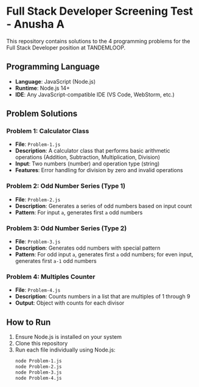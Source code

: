 # Full Stack Developer Screening Test - Anusha A

This repository contains solutions to the 4 programming problems for the Full Stack Developer position at TANDEMLOOP.

## Programming Language

- **Language**: JavaScript (Node.js)
- **Runtime**: Node.js 14+
- **IDE**: Any JavaScript-compatible IDE (VS Code, WebStorm, etc.)

## Problem Solutions

### Problem 1: Calculator Class

- **File**: `Problem-1.js`
- **Description**: A calculator class that performs basic arithmetic operations (Addition, Subtraction, Multiplication, Division)
- **Input**: Two numbers (number) and operation type (string)
- **Features**: Error handling for division by zero and invalid operations

### Problem 2: Odd Number Series (Type 1)

- **File**: `Problem-2.js`
- **Description**: Generates a series of odd numbers based on input count
- **Pattern**: For input `a`, generates first `a` odd numbers

### Problem 3: Odd Number Series (Type 2)

- **File**: `Problem-3.js`
- **Description**: Generates odd numbers with special pattern
- **Pattern**: For odd input `a`, generates first `a` odd numbers; for even input, generates first `a-1` odd numbers

### Problem 4: Multiples Counter

- **File**: `Problem-4.js`
- **Description**: Counts numbers in a list that are multiples of 1 through 9
- **Output**: Object with counts for each divisor

## How to Run

1. Ensure Node.js is installed on your system
2. Clone this repository
3. Run each file individually using Node.js:
   ```bash
   node Problem-1.js
   node Problem-2.js
   node Problem-3.js
   node Problem-4.js
   ```
